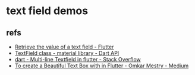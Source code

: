 # text field demos

## refs

- [Retrieve the value of a text field - Flutter](https://flutter.dev/docs/cookbook/forms/retrieve-input)
- [TextField class - material library - Dart API](https://api.flutter.dev/flutter/material/TextField-class.html)
- [dart - Multi-line Textfield in flutter - Stack Overflow](https://stackoverflow.com/questions/45900387/multi-line-textfield-in-flutter)
- [To create a Beautiful Text Box with in Flutter - Omkar Mestry - Medium](https://medium.com/@om.m.mestry/to-create-a-beautiful-text-box-with-in-flutter-a7a4d11ae13f)